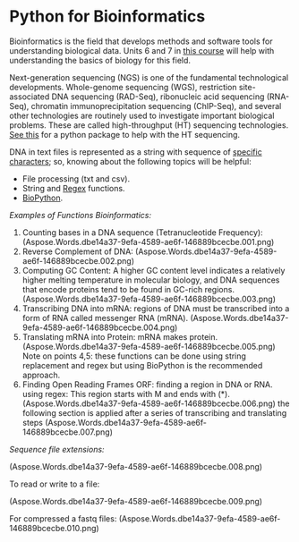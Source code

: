 ﻿# Python for Bioinformatics 

Bioinformatics is the field that develops methods and software tools for understanding biological data. Units 6 and 7 in [this course](https://www.khanacademy.org/science/ap-biology) will help with understanding the basics of biology for this field.  

Next-generation sequencing (NGS) is one of the fundamental technological developments. Whole-genome sequencing (WGS), restriction site-associated DNA sequencing (RAD-Seq), ribonucleic acid sequencing (RNA-Seq), chromatin immunoprecipitation sequencing (ChIP-Seq), and several other technologies are routinely used to investigate important biological problems. These are called high-throughput (HT) sequencing technologies. [See this](https://htseq.readthedocs.io/en/master/index.html) for a python package to help with the HT sequencing. 

DNA in text files is represented as a string with sequence of [specific characters](https://www.bioinformatics.org/sms/iupac.html); so, knowing about the following topics will be helpful:

- File processing (txt and csv).
- String and [Regex](https://docs.python.org/3/library/re.html) functions.
- [BioPython](https://biopython.org/wiki/Documentation).

*Examples of Functions Bioinformatics:* 

1) Counting bases in a DNA sequence (Tetranucleotide Frequency): 
   (Aspose.Words.dbe14a37-9efa-4589-ae6f-146889bcecbe.001.png)
1) Reverse Complement of DNA:
   (Aspose.Words.dbe14a37-9efa-4589-ae6f-146889bcecbe.002.png)
1) Computing GC Content: A higher GC content level indicates a relatively higher melting temperature in molecular biology, and DNA sequences that encode proteins tend to be found in GC-rich regions.
   (Aspose.Words.dbe14a37-9efa-4589-ae6f-146889bcecbe.003.png)
1) Transcribing DNA into mRNA: regions of DNA must be transcribed into a form of RNA called messenger RNA (mRNA).
   (Aspose.Words.dbe14a37-9efa-4589-ae6f-146889bcecbe.004.png)
1) Translating mRNA into Protein: mRNA makes protein. 
   (Aspose.Words.dbe14a37-9efa-4589-ae6f-146889bcecbe.005.png)
   Note on points 4,5: these functions can be done using string replacement and regex but using BioPython is the recommended approach.
1) Finding Open Reading Frames ORF:  finding a region in DNA or RNA. 
   using regex: This region starts with M and ends with (\*).
   (Aspose.Words.dbe14a37-9efa-4589-ae6f-146889bcecbe.006.png)
   the following section is applied after a series of transcribing and translating steps
   (Aspose.Words.dbe14a37-9efa-4589-ae6f-146889bcecbe.007.png)




*Sequence file extensions:*

(Aspose.Words.dbe14a37-9efa-4589-ae6f-146889bcecbe.008.png)

To read or write to a file: 

(Aspose.Words.dbe14a37-9efa-4589-ae6f-146889bcecbe.009.png)

For compressed a fastq files:
(Aspose.Words.dbe14a37-9efa-4589-ae6f-146889bcecbe.010.png)
